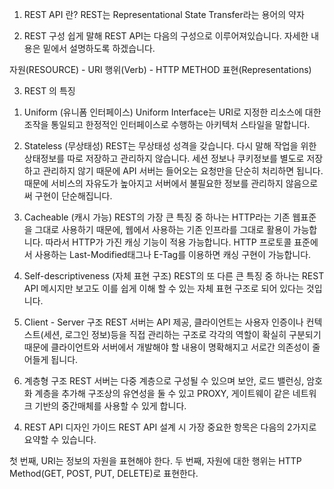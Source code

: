 1. REST API 란?
REST는 Representational State Transfer라는 용어의 약자

2. REST 구성
쉽게 말해 REST API는 다음의 구성으로 이루어져있습니다. 자세한 내용은 밑에서 설명하도록 하겠습니다.

자원(RESOURCE) - URI
행위(Verb) - HTTP METHOD
표현(Representations)

3.  REST 의 특징
1) Uniform (유니폼 인터페이스)
Uniform Interface는 URI로 지정한 리소스에 대한 조작을 통일되고 한정적인 인터페이스로 수행하는 아키텍처 스타일을 말합니다.

2) Stateless (무상태성)
REST는 무상태성 성격을 갖습니다. 다시 말해 작업을 위한 상태정보를 따로 저장하고 관리하지 않습니다. 세션 정보나 쿠키정보를 별도로 저장하고 관리하지 않기 때문에 API 서버는 들어오는 요청만을 단순히 처리하면 됩니다. 때문에 서비스의 자유도가 높아지고 서버에서 불필요한 정보를 관리하지 않음으로써 구현이 단순해집니다.

3) Cacheable (캐시 가능)
REST의 가장 큰 특징 중 하나는 HTTP라는 기존 웹표준을 그대로 사용하기 때문에, 웹에서 사용하는 기존 인프라를 그대로 활용이 가능합니다. 따라서 HTTP가 가진 캐싱 기능이 적용 가능합니다. HTTP 프로토콜 표준에서 사용하는 Last-Modified태그나 E-Tag를 이용하면 캐싱 구현이 가능합니다.

4) Self-descriptiveness (자체 표현 구조)
REST의 또 다른 큰 특징 중 하나는 REST API 메시지만 보고도 이를 쉽게 이해 할 수 있는 자체 표현 구조로 되어 있다는 것입니다.

5) Client - Server 구조
REST 서버는 API 제공, 클라이언트는 사용자 인증이나 컨텍스트(세션, 로그인 정보)등을 직접 관리하는 구조로 각각의 역할이 확실히 구분되기 때문에 클라이언트와 서버에서 개발해야 할 내용이 명확해지고 서로간 의존성이 줄어들게 됩니다.

6) 계층형 구조
REST 서버는 다중 계층으로 구성될 수 있으며 보안, 로드 밸런싱, 암호화 계층을 추가해 구조상의 유연성을 둘 수 있고 PROXY, 게이트웨이 같은 네트워크 기반의 중간매체를 사용할 수 있게 합니다.

4. REST API 디자인 가이드
REST API 설계 시 가장 중요한 항목은 다음의 2가지로 요약할 수 있습니다.

첫 번째, URI는 정보의 자원을 표현해야 한다.
두 번째, 자원에 대한 행위는 HTTP Method(GET, POST, PUT, DELETE)로 표현한다.
